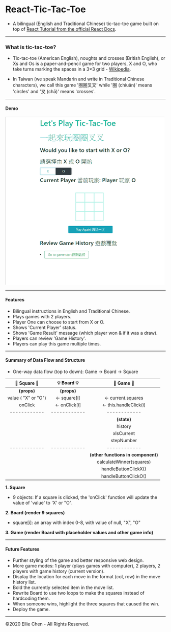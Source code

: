 # React-Tic-Tac-Toe

- A bilingual (English and Traditional Chinese) tic-tac-toe game built on top of [React Tutorial from the official React Docs](https://reactjs.org/tutorial/tutorial.html).

---

### What is tic-tac-toe?

- Tic-tac-toe (American English), noughts and crosses (British English), or Xs and Os is a paper-and-pencil game for two players, X and O, who take turns marking the spaces in a 3×3 grid - [Wikipedia](https://en.wikipedia.org/wiki/Tic-tac-toe).

- In Taiwan (we speak Mandarin and write in Traditional Chinese characters), we call this game '圈圈叉叉' while '圈 (chiuān)' means 'circles' and '叉 (chā)' means 'crosses'.

---

#### Demo

![demo](./public/demo.gif)

---

#### Features

- Bilingual instructions in English and Traditional Chinese.
- Plays games with 2 players.
- Player One can choose to start from X or O.
- Shows 'Current Player' status.
- Shows 'Game Result' message (which player won & if it was a draw).
- Players can review 'Game History'.
- Players can play this game multiple times.

---

#### Summary of Data Flow and Structure

- One-way data flow (top to down): Game -> Board -> Square

| :whale: Square :whale: | :bulb: Board :bulb: |       :cactus: Game :cactus:       |
| :--------------------: | :-----------------: | :--------------------------------: |
|      **(props)**       |     **(props)**     |                                    |
|  value ( "X" or "O")   |    <- square[i]     |         <- current.squares         |
|        onClick         |    <- onClick[i]    |       <- this.handleClick(i)       |
|      ------------      |    ------------     |            ------------            |
|                        |                     |            **(state)**             |
|                        |                     |              history               |
|                        |                     |             xIsCurrent             |
|                        |                     |             stepNumber             |
|      ------------      |    ------------     |            ------------            |
|                        |                     | **(other functions in component)** |
|                        |                     |      calculateWinner(squares)      |
|                        |                     |        handleButtonClickX()        |
|                        |                     |        handleButtonClickO()        |

**1. Square**

- 9 objects: If a square is clicked, the 'onClick' function will update the value of 'value' to 'X' or "O".

**2. Board (render 9 squares)**

- square[i]: an array with index 0-8, with value of null, "X", "O"

**3. Game (render Board with placeholder values and other game info)**

---

#### Future Features

- Further styling of the game and better responsive web design.
- More game modes: 1 player (plays games with computer), 2 players, 2 players with game history (current version).
- Display the location for each move in the format (col, row) in the move history list.
- Bold the currently selected item in the move list.
- Rewrite Board to use two loops to make the squares instead of hardcoding them.
- When someone wins, highlight the three squares that caused the win.
- Deploy the game.

---

©2020 Ellie Chen - All Rights Reserved.
